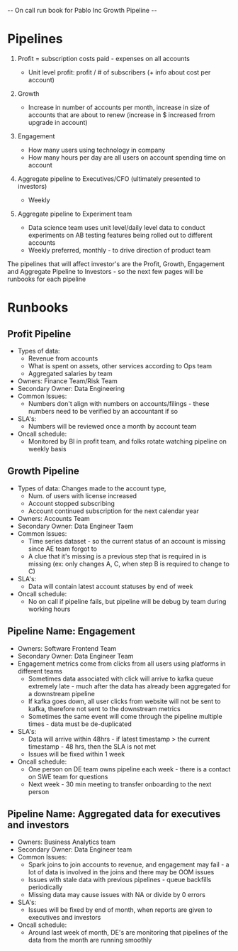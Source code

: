 -- On call run book for Pablo Inc Growth Pipeline --

# Pipelines

1. Profit = subscription costs paid - expenses on all accounts
    - Unit level profit: profit / # of subscribers (+ info about cost per account)

2. Growth
    - Increase in number of accounts per month, increase in size of accounts that are about to renew (increase in $ increased frrom upgrade in account)

3. Engagement
    - How many users using technology in company
    - How many hours per day are all users on account spending time on account

4. Aggregate pipeline to Executives/CFO (ultimately presented to investors)
    - Weekly

5. Aggregate pipeline to Experiment team
    - Data science team uses unit level/daily level data to conduct experiments on AB testing features being rolled out to different accounts
    - Weekly preferred, monthly - to drive direction of product team

The pipelines that will affect investor's are the Profit, Growth, Engagement and Aggregate Pipeline to Investors - so the next few pages will be runbooks for each pipeline

# Runbooks

## Profit Pipeline
- Types of data:
    - Revenue from accounts
    - What is spent on assets, other services according to Ops team
    - Aggregated salaries by team
- Owners: Finance Team/Risk Team
- Secondary Owner: Data Engineering
- Common Issues:
    - Numbers don't align with numbers on accounts/filings - these numbers need to be verified by an accountant if so
- SLA's:
    - Numbers will be reviewed once a month by account team
- Oncall schedule:
    - Monitored by BI in profit team, and folks rotate watching pipeline on weekly basis

## Growth Pipeline
- Types of data: Changes made to the account type,
    - Num. of users with license increased
    - Account stopped subscribing
    - Account continued subscription for the next calendar year
- Owners: Accounts Team
- Secondary Owner: Data Engineer Taem
- Common Issues:
    - Time series dataset - so the current status of an account is missing since AE team forgot to 
    - A clue that it's missing is a previous step that is required in is missing (ex: only changes A, C, when step B is required to change to C)
- SLA's:
    - Data will contain latest account statuses by end of week
- Oncall schedule:
    - No on call if pipeline fails, but pipeline will be debug by team during working hours

## Pipeline Name: Engagement
- Owners: Software Frontend Team
- Secondary Owner: Data Engineer Team
- Engagement metrics come from clicks from all users using platforms in different teams
    - Sometimes data associated with click will arrive to kafka queue extremely late - much after the data has already been aggregated for a downstream pipeline
    - If kafka goes down, all user clicks from website will not be sent to kafka, therefore not sent to the downstream metrics
    - Sometimes the same event will come through the pipeline multiple times - data must be de-duplicated
- SLA's:
    - Data will arrive within 48hrs - if latest timestamp > the current timestamp - 48 hrs, then the SLA is not met
    - Issues will be fixed within 1 week
- Oncall schedule:
    - One person on DE team owns pipeline each week - there is a contact on SWE team for questions
    - Next week - 30 min meeting to transfer onboarding to the next person

## Pipeline Name: Aggregated data for executives and investors
- Owners: Business Analytics team
- Secondary Owner: Data Engineer team
- Common Issues:
    - Spark joins to join accounts to revenue, and engagement may fail - a lot of data is involved in the joins and there may be OOM issues
    - Issues with stale data with previous pipelines - queue backfills periodically
    - Missing data may cause issues with NA or divide by 0 errors
- SLA's:
    - Issues will be fixed by end of month, when reports are given to executives and investors
- Oncall schedule:
    - Around last week of month, DE's are monitoring that pipelines of the data from the month are running smoothly